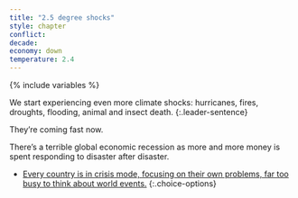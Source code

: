 ```yaml
---
title: "2.5 degree shocks"
style: chapter
conflict: 
decade: 
economy: down
temperature: 2.4
---
```


{% include variables %}

We start experiencing even more climate shocks: hurricanes, fires, droughts, flooding, animal and insect death. 
{:.leader-sentence}

They’re coming fast now.

There’s a terrible global economic recession as more and more money is spent responding to disaster after disaster.

- [Every country is in crisis mode, focusing on their own problems, far too busy to think about world events.](chapter_late-stage-geo-engineering.html)
{:.choice-options}


